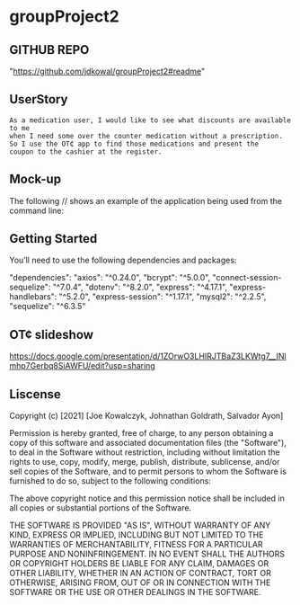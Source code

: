 # groupProject2

## GITHUB REPO
"https://github.com/jdkowal/groupProject2#readme"

## UserStory

```
As a medication user, I would like to see what discounts are available to me 
when I need some over the counter medication without a prescription. 
So I use the OT₵ app to find those medications and present the 
coupon to the cashier at the register.
```

## Mock-up

The following // shows an example of the application being used 
from the command line:

## Getting Started

You’ll need to use the following dependencies and packages:

  "dependencies":
    "axios": "^0.24.0",
    "bcrypt": "^5.0.0",
    "connect-session-sequelize": "^7.0.4",
    "dotenv": "^8.2.0",
    "express": "^4.17.1",
    "express-handlebars": "^5.2.0",
    "express-session": "^1.17.1",
    "mysql2": "^2.2.5",
    "sequelize": "^6.3.5"

## OT¢ slideshow

https://docs.google.com/presentation/d/1ZOrwO3LHIRJTBaZ3LKWtg7__INlmhp7Gerbq8SiAWFU/edit?usp=sharing


## Liscense

Copyright (c) [2021] [Joe Kowalczyk, Johnathan Goldrath, Salvador Ayon]

Permission is hereby granted, free of charge, to any person obtaining a copy
of this software and associated documentation files (the "Software"), to deal
in the Software without restriction, including without limitation the rights
to use, copy, modify, merge, publish, distribute, sublicense, and/or sell
copies of the Software, and to permit persons to whom the Software is
furnished to do so, subject to the following conditions:

The above copyright notice and this permission notice shall be included in all
copies or substantial portions of the Software.

THE SOFTWARE IS PROVIDED "AS IS", WITHOUT WARRANTY OF ANY KIND, EXPRESS OR
IMPLIED, INCLUDING BUT NOT LIMITED TO THE WARRANTIES OF MERCHANTABILITY,
FITNESS FOR A PARTICULAR PURPOSE AND NONINFRINGEMENT. IN NO EVENT SHALL THE
AUTHORS OR COPYRIGHT HOLDERS BE LIABLE FOR ANY CLAIM, DAMAGES OR OTHER
LIABILITY, WHETHER IN AN ACTION OF CONTRACT, TORT OR OTHERWISE, ARISING FROM,
OUT OF OR IN CONNECTION WITH THE SOFTWARE OR THE USE OR OTHER DEALINGS IN THE
SOFTWARE.